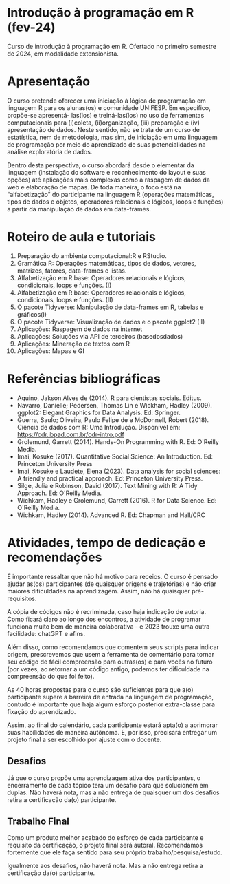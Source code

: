 # Introdução à programação em R (fev-24)
Curso de introdução à programação em R. Ofertado no primeiro semestre de 2024, em modalidade extensionista.

# Apresentação
O curso pretende oferecer uma iniciação à lógica de programação em linguagem R para os alunas(os) e comunidade UNIFESP. Em específico, propõe-se apresentá- las(los) e treiná-las(los) no uso de ferramentas computacionais para (i)coleta, (ii)organização, (iii) preparação e (iv) apresentação de dados. Neste sentido, não se trata de um curso de estatística, nem de metodologia, mas sim, de iniciação em uma linguagem de programação por meio do aprendizado de suas potencialidades na análise exploratória de dados.

Dentro desta perspectiva, o curso abordará desde o elementar da linguagem (instalação do software e reconhecimento do layout e suas opções) até aplicações mais complexas como a raspagem de dados da web e elaboração de mapas. De toda maneira, o foco está na “alfabetização” do participante na linguagem R (operações matemáticas, tipos de dados e objetos, operadores relacionais e lógicos, loops e funções) a partir da manipulação de dados em data-frames.

# Roteiro de aula e tutoriais
1. Preparação do ambiente computacional:R e RStudio.
2. Gramática R: Operações matemáticas, tipos de dados, vetores, matrizes, fatores,
data-frames e listas.
3. Alfabetização em R base: Operadores relacionais e lógicos, condicionais, loops e
funções. (I)
4. Alfabetização em R base: Operadores relacionais e lógicos, condicionais, loops e
funções. (II)
5. O pacote Tidyverse: Manipulação de data-frames em R, tabelas e gráficos(I)
6. O pacote Tidyverse: Visualização de dados e o pacote ggplot2 (II)
7. Aplicações: Raspagem de dados na internet
8. Aplicações: Soluções via API de terceiros (basedosdados)
9. Aplicações: Mineração de textos com R
10. Aplicações: Mapas e GI

# Referências bibliográficas
* Aquino, Jakson Alves de (2014). R para cientistas sociais. Editus.
* Navarro, Danielle; Pedersen, Thomas Lin e Wickham, Hadley (2009). ggplot2: Elegant Graphics for Data Analysis. Ed: Springer.
* Guerra, Saulo; Oliveira, Paulo Felipe de e McDonnell, Robert (2018). Ciência de
dados com R: Uma Introdução. Disponível em: https://cdr.ibpad.com.br/cdr-intro.pdf
* Grolemund, Garrett (2014). Hands-On Programming with R. Ed: O'Reilly Media.
* Imai, Kosuke (2017). Quantitative Social Science: An Introduction. Ed: Princeton University Press
* Imai, Kosuke e Laudete, Elena (2023). Data analysis for social sciences: A friendly and practical approach. Ed: Princeton University Press.
* Silge, Julia e Robinson, David (2017). Text Mining with R: A Tidy Approach. Ed: O'Reilly Media.
* Wichkam, Hadley e Grolemund, Garrett (2016). R for Data Science. Ed: O'Reilly Media.
* Wichkam, Hadley (2014). Advanced R. Ed: Chapman and Hall/CRC

# Atividades, tempo de dedicação e recomendações
É importante ressaltar que não há motivo para receios. O curso é pensado ajudar as(os) participantes (de quaisquer origens e trajetórias) e não criar maiores dificuldades na aprendizagem. Assim, não há quaisquer pré-requisitos.

A cópia de códigos não é recriminada, caso haja indicação de autoria. Como ficará claro ao longo dos encontros, a atividade de programar funciona muito bem de maneira colaborativa - e 2023 trouxe uma outra facilidade: chatGPT e afins.

Além disso, como recomendamos que comentem seus scripts para indicar origem, prescrevemos que usem a ferramenta de comentário para tornar seu código de fácil compreensão para outras(os) e para vocês no futuro (por vezes, ao retornar a um código antigo, podemos ter dificuldade na compreensão do que foi feito).

As 40 horas propostas para o curso são suficientes para que a(o) participante supere a barreira de entrada na linguagem de programação, contudo é importante que haja algum esforço posterior extra-classe para fixação do aprendizado. 

Assim, ao final do calendário, cada participante estará apta(o) a aprimorar suas habilidades de maneira autônoma. E, por isso, precisará entregar um projeto final a ser escolhido por ajuste com o docente.

## Desafios
Já que o curso propõe uma aprendizagem ativa dos participantes, o encerramento de cada tópico terá um desafio para que solucionem em duplas. Não haverá nota, mas a não entrega de quaisquer um dos desafios retira a certificação da(o) participante. 

## Trabalho Final
Como um produto melhor acabado do esforço de cada participante e requisito da certificação, o projeto final será autoral. Recomendamos fortemente que ele faça sentido para seu próprio trabalho/pesquisa/estudo.

Igualmente aos desafios, não haverá nota. Mas a não entrega retira a certificação da(o) participante.

